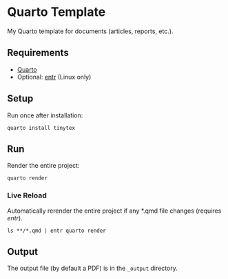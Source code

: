 # Quarto Template

My Quarto template for documents (articles, reports, etc.).

## Requirements

- [Quarto](https://quarto.org/docs/get-started)
- Optional: [entr](https://github.com/eradman/entr) (Linux only)

## Setup

Run once after installation:

`quarto install tinytex`

## Run

Render the entire project:

`quarto render`

### Live Reload

Automatically rerender the entire project if any *.qmd file changes
(requires *entr*).

`ls **/*.qmd | entr quarto render`

## Output

The output file (by default a PDF) is in the `_output` directory.
